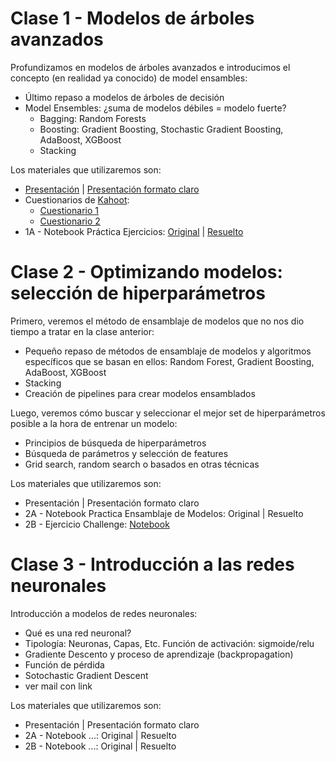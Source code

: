 # Clase 1 - Modelos de árboles avanzados 
Profundizamos en modelos de árboles avanzados e introducimos el concepto (en realidad ya conocido) de model ensambles:
- Último repaso a modelos de árboles de decisión
- Model Ensembles: ¿suma de modelos débiles = modelo fuerte?
  - Bagging: Random Forests
  - Boosting: Gradient Boosting, Stochastic Gradient Boosting, AdaBoost, XGBoost
  - Stacking

Los materiales que utilizaremos son:
- [Presentación](https://docs.google.com/presentation/d/1OpMCZdoi_caj86x-_HqZVaCMWASUDKSis-sMKsKI1eM/edit?usp=sharing) | [Presentación formato claro](https://docs.google.com/presentation/d/1F68d62Vskya9lSi8nwJfQxRqMqdVk3_I0c61jgtSWWg/edit?usp=sharing)
- Cuestionarios de [Kahoot](https://kahoot.it/):
  - [Cuestionario 1](https://create.kahoot.it/details/66d8870b-abba-4254-8175-4f1e721102b6)
  - [Cuestionario 2](https://create.kahoot.it/details/32e2b50b-0a42-4937-b45d-9518e4977127)  
- 1A - Notebook Práctica Ejercicios: [Original](https://colab.research.google.com/github/JotaBlanco/TheValley/blob/main/Advanced_ML_AI/Clase_01_Modelos_Avanzados_%C3%81rboles/01A_%7C_Ejercicio_Coches_y_Casas_sin_resolver.ipynb) | [Resuelto](https://colab.research.google.com/github/JotaBlanco/TheValley/blob/main/Advanced_ML_AI/Clase_01_Modelos_Avanzados_%C3%81rboles/01A_%7C_Ejercicio_Coches_y_Casas.ipynb)


# Clase 2 - Optimizando modelos: selección de hiperparámetros
Primero, veremos el método de ensamblaje de modelos que no nos dio tiempo a tratar en la clase anterior:
- Pequeño repaso de métodos de ensamblaje de modelos y algoritmos específicos que se basan en ellos: Random Forest, Gradient Boosting, AdaBoost, XGBoost
- Stacking
- Creación de pipelines para crear modelos ensamblados

Luego, veremos cómo buscar y seleccionar el mejor set de hiperparámetros posible a la hora de entrenar un modelo:
- Principios de búsqueda de hiperparámetros
- Búsqueda de parámetros y selección de features
- Grid search, random search o basados en otras técnicas

Los materiales que utilizaremos son:
- Presentación | Presentación formato claro
- 2A - Notebook Practica Ensamblaje de Modelos: Original | Resuelto
- 2B - Ejercicio Challenge: [Notebook](https://colab.research.google.com/github/JotaBlanco/TheValley/blob/main/Advanced_ML_AI/Clase_02_Optimizacion_Modelos/02B_%7C_Ejercicio_CHALLENGE.ipynb) 

# Clase 3 - Introducción a las redes neuronales
Introducción a modelos de redes neuronales:
- Qué es una red neuronal?
- Tipología: Neuronas, Capas, Etc.
Función de activación: sigmoide/relu
- Gradiente Descento y proceso de aprendizaje (backpropagation)
- Función de pérdida
- Sotochastic Gradient Descent
- ver mail con link

Los materiales que utilizaremos son:
- Presentación | Presentación formato claro
- 2A - Notebook ...: Original | Resuelto
- 2B - Notebook ...: Original | Resuelto 
